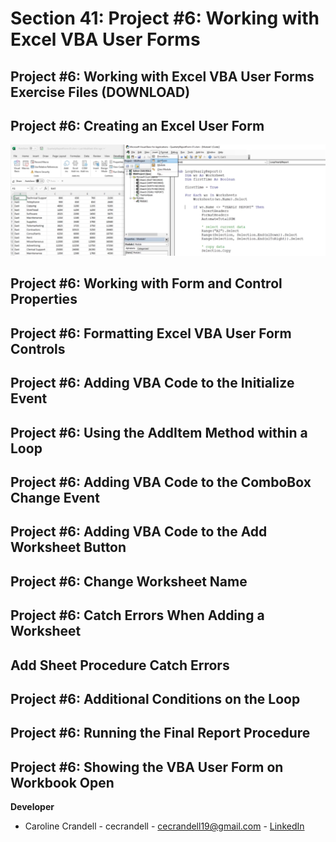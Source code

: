 # Section 41: Project #6: Working with Excel VBA User Forms

## Project #6: Working with Excel VBA User Forms Exercise Files (DOWNLOAD)

## Project #6: Creating an Excel User Form

<img src="Images/1.png" width="800" />

## Project #6: Working with Form and Control Properties

## Project #6: Formatting Excel VBA User Form Controls

## Project #6: Adding VBA Code to the Initialize Event

## Project #6: Using the AddItem Method within a Loop

## Project #6: Adding VBA Code to the ComboBox Change Event

## Project #6: Adding VBA Code to the Add Worksheet Button

## Project #6: Change Worksheet Name

## Project #6: Catch Errors When Adding a Worksheet

## Add Sheet Procedure Catch Errors

## Project #6: Additional Conditions on the Loop

## Project #6: Running the Final Report Procedure

## Project #6: Showing the VBA User Form on Workbook Open

**Developer**

- Caroline Crandell - cecrandell - cecrandell19@gmail.com - [LinkedIn](https://www.linkedin.com/in/carolinecrandell/)
